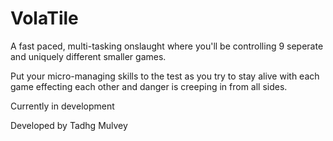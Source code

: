 # VolaTile

A fast paced, multi-tasking onslaught where you'll be controlling 9 seperate and uniquely different smaller games.

Put your micro-managing skills to the test as you try to stay alive with each game effecting each other
and danger is creeping in from all sides.

Currently in development

Developed by Tadhg Mulvey
